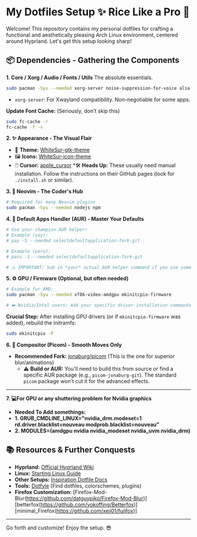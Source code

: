 # My Dotfiles Setup ✨ Rice Like a Pro 💪 

Welcome! This repository contains my personal dotfiles for crafting a functional and aesthetically pleasing Arch Linux environment, centered around Hyprland. Let's get this setup looking sharp!

## 📦 Dependencies - Gathering the Components

**1. Core / Xorg / Audio / Fonts / Utils** The absolute essentials.
```bash
sudo pacman -Syu --needed xorg-server noise-suppression-for-voice alsa-firmware python-pynvim topgrade ttf-symbola ttf-dejavu noto-fonts-emoji ttf-jetbrains-mono-nerd ttf-cascadia-code-nerd ttf-freebanglafont
```
*   `xorg-server`: For Xwayland compatibility. Non-negotiable for some apps.

**Update Font Cache:** (Seriously, don't skip this)
```bash
sudo fc-cache -r
fc-cache -f -v
```

**2. ✨ Appearance - The Visual Flair**
*   🎨 **Theme:** [WhiteSur-gtk-theme](https://github.com/vinceliuice/WhiteSur-gtk-theme)
*   🖼️ **Icons:** [WhiteSur-icon-theme](https://github.com/vinceliuice/WhiteSur-icon-theme)
*   🖱️ **Cursor:** [apple_cursor](https://github.com/ful1e5/apple_cursor)
    ️*🛠️ **Heads Up:** These usually need manual installation. Follow the instructions on their GitHub pages (look for `./install.sh` or similar).

**3. 🔌 Neovim - The Coder's Hub**
```bash
# Required for many Neovim plugins
sudo pacman -Syu --needed nodejs npm
```

**4. 🧠 Default Apps Handler (AUR) - Master Your Defaults**
```bash
# Use your champion AUR helper!
# Example (yay):
# yay -S --needed selectdefaultapplication-fork-git

# Example (paru):
# paru -S --needed selectdefaultapplication-fork-git

# ⚠️ IMPORTANT: Sub in *your* actual AUR helper command if you use something else!
```

**5. ⚙️ GPU / Firmware (Optional, but often needed)**
```bash
# Example for AMD:
sudo pacman -Syu --needed xf86-video-amdgpu mkinitcpio-firmware

# ➡️ Nvidia/Intel users: Add your specific driver installation commands here!
```
**Crucial Step:** After installing GPU drivers (or if `mkinitcpio-firmware` was added), rebuild the initramfs:
```bash
sudo mkinitcpio -P
```

**6. 🎨 Compositor (Picom) - Smooth Moves Only**
*   **Recommended Fork:** [jonaburg/picom](https://github.com/jonaburg/picom?tab=readme-ov-file) (This is the one for superior blur/animations)
    *   ⚠️ **Build or AUR:** You'll need to build this from source *or* find a specific AUR package (e.g., `picom-jonaburg-git`). The standard `picom` package won't cut it for the advanced effects.

---
**7. 💻For GPU or any shuttering problem for Nvidia graphics**
*   **Needed To Add somethings:**
*   **1. GRUB_CMDLINE_LINUX="nvidia_drm.modeset=1 rd.driver.blacklist=nouveau modprob.blacklist=nouveau"**
*   **2. MODULES=(amdgpu nvidia nvidia_modeset nvidia_uvm nvidia_drm)**


 ## 📚 Resources & Further Conquests

*   **Hyprland:** [Official Hyprland Wiki](https://wiki.hyprland.org/)
*   **Linux:** [Starting Linux Guide](https://rlw.pages.dev/)
*   **Other Setups:** [Inspiration Dotfile Docs](https://dotfiles-docs.vercel.app/)
*   **Tools:** [Dotfyle](https://dotfyle.com/) (Find dotfiles, colorschemes, plugins)
*   **Firefox Customization:** [Firefox-Mod-Blur(https://github.com/datguypiko/Firefox-Mod-Blur)]
  [betterfox(https://github.com/yokoffing/Betterfox)]
  [minimal_Firefox(https://github.com/xeji01/fujifox)]
---

Go forth and customize! Enjoy the setup. 😎
